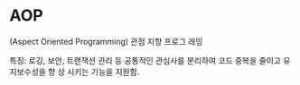 # AOP
(Aspect Oriented
Programming)
관점 지향 프로그
래밍

특징: 로깅, 보안, 트랜잭션 관리 등 공통적인 관심사를 분리하여 코드 중복을 줄이고 유지보수성을 향
상 시키는 기능을 지원함.